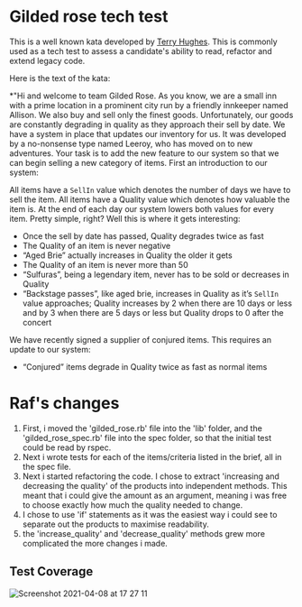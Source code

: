 # Gilded rose tech test

This is a well known kata developed by [Terry Hughes](http://iamnotmyself.com/2011/02/13/refactor-this-the-gilded-rose-kata/). This is commonly used as a tech test to assess a candidate's ability to read, refactor and extend legacy code.

Here is the text of the kata:

*"Hi and welcome to team Gilded Rose. As you know, we are a small inn with a prime location in a prominent city run by a friendly innkeeper named Allison. We also buy and sell only the finest goods. Unfortunately, our goods are constantly degrading in quality as they approach their sell by date. We have a system in place that updates our inventory for us. It was developed by a no-nonsense type named Leeroy, who has moved on to new adventures. Your task is to add the new feature to our system so that we can begin selling a new category of items. First an introduction to our system:

All items have a `SellIn` value which denotes the number of days we have to sell the item. All items have a Quality value which denotes how valuable the item is. At the end of each day our system lowers both values for every item. Pretty simple, right? Well this is where it gets interesting:

- Once the sell by date has passed, Quality degrades twice as fast
- The Quality of an item is never negative
- “Aged Brie” actually increases in Quality the older it gets
- The Quality of an item is never more than 50
- “Sulfuras”, being a legendary item, never has to be sold or decreases in Quality
- “Backstage passes”, like aged brie, increases in Quality as it’s `SellIn` value approaches; Quality increases by 2 when there are 10 days or less and by 3 when there are 5 days or less but Quality drops to 0 after the concert

We have recently signed a supplier of conjured items. This requires an update to our system:

* “Conjured” items degrade in Quality twice as fast as normal items

# Raf's changes

1. First, i moved the 'gilded_rose.rb' file into the 'lib' folder, and the 'gilded_rose_spec.rb' file into the spec folder, so that the initial test could be read by rspec.
2. Next i wrote tests for each of the items/criteria listed in the brief, all in the spec file. 
3. Next i started refactoring the code. I chose to extract 'increasing and decreasing the quality' of the products into independent methods.
This meant that i could give the amount as an argument, meaning i was free to choose exactly how much the quality needed to change. 
4. I chose to use 'if' statements as it was the easiest way i could see to separate out the products to maximise readability. 
5. the 'increase_quality' and 'decrease_quality' methods grew more complicated the more changes i made. 

## Test Coverage

![Screenshot 2021-04-08 at 17 27 11](https://user-images.githubusercontent.com/76166627/114062721-bc30eb80-988f-11eb-9fd3-0e0e464558c1.png)
